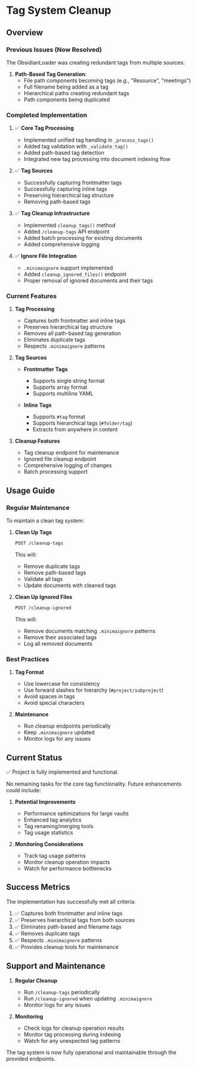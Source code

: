 # Tag System Cleanup

## Overview

### Previous Issues (Now Resolved)
The ObsidianLoader was creating redundant tags from multiple sources:

1. **Path-Based Tag Generation**:
   - File path components becoming tags (e.g., "Resource", "meetings")
   - Full filename being added as a tag
   - Hierarchical paths creating redundant tags
   - Path components being duplicated

### Completed Implementation

1. ✅ **Core Tag Processing**
   - Implemented unified tag handling in `_process_tags()`
   - Added tag validation with `_validate_tag()`
   - Added path-based tag detection
   - Integrated new tag processing into document indexing flow

2. ✅ **Tag Sources**
   - Successfully capturing frontmatter tags
   - Successfully capturing inline tags
   - Preserving hierarchical tag structure
   - Removing path-based tags

3. ✅ **Tag Cleanup Infrastructure**
   - Implemented `cleanup_tags()` method
   - Added `/cleanup-tags` API endpoint
   - Added batch processing for existing documents
   - Added comprehensive logging

4. ✅ **Ignore File Integration**
   - `.minimaignore` support implemented
   - Added `cleanup_ignored_files()` endpoint
   - Proper removal of ignored documents and their tags

### Current Features

1. **Tag Processing**
   - Captures both frontmatter and inline tags
   - Preserves hierarchical tag structure
   - Removes all path-based tag generation
   - Eliminates duplicate tags
   - Respects `.minimaignore` patterns

2. **Tag Sources**
   - **Frontmatter Tags**
     - Supports single string format
     - Supports array format
     - Supports multiline YAML
   
   - **Inline Tags**
     - Supports `#tag` format
     - Supports hierarchical tags (`#folder/tag`)
     - Extracts from anywhere in content

3. **Cleanup Features**
   - Tag cleanup endpoint for maintenance
   - Ignored file cleanup endpoint
   - Comprehensive logging of changes
   - Batch processing support

## Usage Guide

### Regular Maintenance

To maintain a clean tag system:

1. **Clean Up Tags**
   ```bash
   POST /cleanup-tags
   ```
   This will:
   - Remove duplicate tags
   - Remove path-based tags
   - Validate all tags
   - Update documents with cleaned tags

2. **Clean Up Ignored Files**
   ```bash
   POST /cleanup-ignored
   ```
   This will:
   - Remove documents matching `.minimaignore` patterns
   - Remove their associated tags
   - Log all removed documents

### Best Practices

1. **Tag Format**
   - Use lowercase for consistency
   - Use forward slashes for hierarchy (`#project/subproject`)
   - Avoid spaces in tags
   - Avoid special characters

2. **Maintenance**
   - Run cleanup endpoints periodically
   - Keep `.minimaignore` updated
   - Monitor logs for any issues

## Current Status

✅ Project is fully implemented and functional.

No remaining tasks for the core tag functionality. Future enhancements could include:

1. **Potential Improvements**
   - Performance optimizations for large vaults
   - Enhanced tag analytics
   - Tag renaming/merging tools
   - Tag usage statistics

2. **Monitoring Considerations**
   - Track tag usage patterns
   - Monitor cleanup operation impacts
   - Watch for performance bottlenecks

## Success Metrics

The implementation has successfully met all criteria:
1. ✅ Captures both frontmatter and inline tags
2. ✅ Preserves hierarchical tags from both sources
3. ✅ Eliminates path-based and filename tags
4. ✅ Removes duplicate tags
5. ✅ Respects `.minimaignore` patterns
6. ✅ Provides cleanup tools for maintenance

## Support and Maintenance

1. **Regular Cleanup**
   - Run `/cleanup-tags` periodically
   - Run `/cleanup-ignored` when updating `.minimaignore`
   - Monitor logs for any issues

2. **Monitoring**
   - Check logs for cleanup operation results
   - Monitor tag processing during indexing
   - Watch for any unexpected tag patterns

The tag system is now fully operational and maintainable through the provided endpoints.